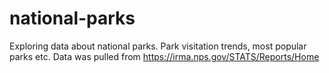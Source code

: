 # national-parks

Exploring data about national parks. Park visitation trends, most popular parks etc.
Data was pulled from https://irma.nps.gov/STATS/Reports/Home
